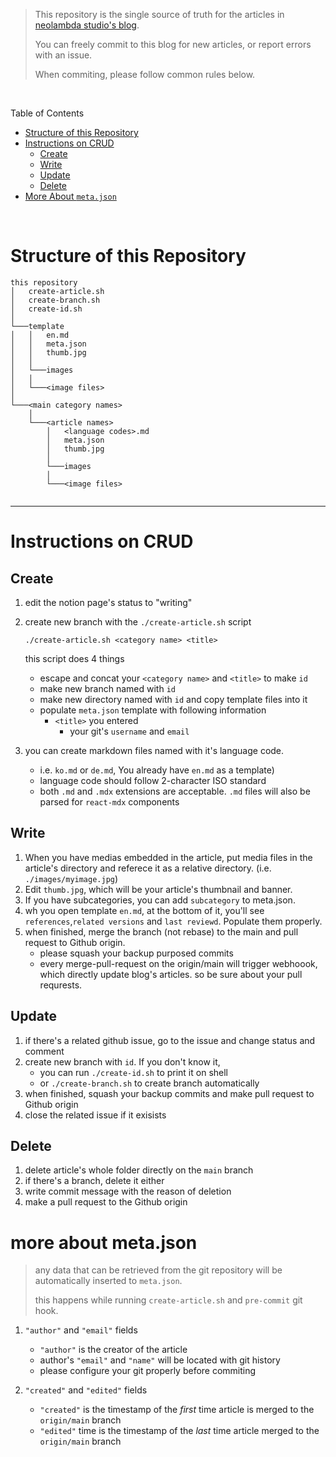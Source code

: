 
> This repository is the single source of truth for the articles in [neolambda studio's blog](https://neolambda.studio). 
> 
> You can freely commit to this blog for new articles, or report errors with an issue.
> 
> When commiting, please follow common rules below.

<br/>

Table of Contents

- [Structure of this Repository](#structure-of-this-repository)
- [Instructions on CRUD](#instructions-on-crud)
	- [Create](#create)
	- [Write](#write)
	- [Update](#update)
	- [Delete](#delete)
- [More About `meta.json`](#more-about-metajson)

<br/>

# Structure of this Repository

```
this repository
│	create-article.sh
│	create-branch.sh
│	create-id.sh
│
└───template
│	│   en.md
│	│   meta.json
│	│   thumb.jpg
│	│   
│	└───images
│	│
│	└───<image files>
│
└───<main category names>
	│
	└───<article names>
		│   <language codes>.md
		│   meta.json
		│   thumb.jpg
		│
		└───images
		│
		└───<image files>
	    
```

---

# Instructions on CRUD

## Create
1. edit the notion page's status to "writing"
2. create new branch with the `./create-article.sh` script

	```shell
	./create-article.sh <category name> <title>
	```
	this script does 4 things
	- escape and concat your `<category name>` and `<title>` to make `id`
	- make new branch named with `id`
	- make new directory named with `id` and copy template files into it
	- populate `meta.json` template with following information
	    - `<title>` you entered
		  - your git's `username` and `email`
3. you can create markdown files named with it's language code. 
	- i.e. `ko.md` or `de.md`, You already have `en.md` as a template)
	- language code should follow 2-character ISO standard
	- both `.md` and `.mdx` extensions are acceptable. `.md` files will also be parsed for `react-mdx` components

## Write
1. When you have medias embedded in the article, put media files in the article's directory and referece it as a relative directory. (i.e. `./images/myimage.jpg`)
2. Edit `thumb.jpg`, which will be your article's thumbnail and banner.
3. If you have subcategories, you can add `subcategory` to meta.json.
4. wh you open template `en.md`, at the bottom of it, you'll see `references`,`related versions` and `last reviewd`. Populate them properly.
5. when finished, merge the branch (not rebase) to the main and pull request to Github origin. 
    - please squash your backup purposed commits
    - every merge-pull-request on the origin/main will trigger webhoook, which directly update blog's articles. so be sure about your pull requrests.

## Update
1. if there's a related github issue, go to the issue and change status and comment
2. create new branch with `id`. If you don't know it, 
	- you can run `./create-id.sh` to print it on shell
	- or `./create-branch.sh` to create branch automatically
4. when finished, squash your backup commits and make pull request to Github origin
5. close the related issue if it exisists

## Delete
1. delete article's whole folder directly on the `main` branch
2. if there's a branch, delete it either
3. write commit message with the reason of deletion
4. make a pull request to the Github origin

# more about meta.json
> any data that can be retrieved from the git repository will be automatically inserted to `meta.json`.
> 
> this happens while running `create-article.sh` and `pre-commit` git hook.

1. `"author"` and `"email"` fields
    - `"author"` is the creator of the article
    - author's `"email"` and `"name"` will be located with git history
    - please configure your git properly before commiting

2. `"created"` and `"edited"` fields
    - `"created"` is the timestamp of the *first* time article is merged to the `origin/main` branch
    - `"edited"` time is the timestamp of the *last* time article merged to the `origin/main` branch
